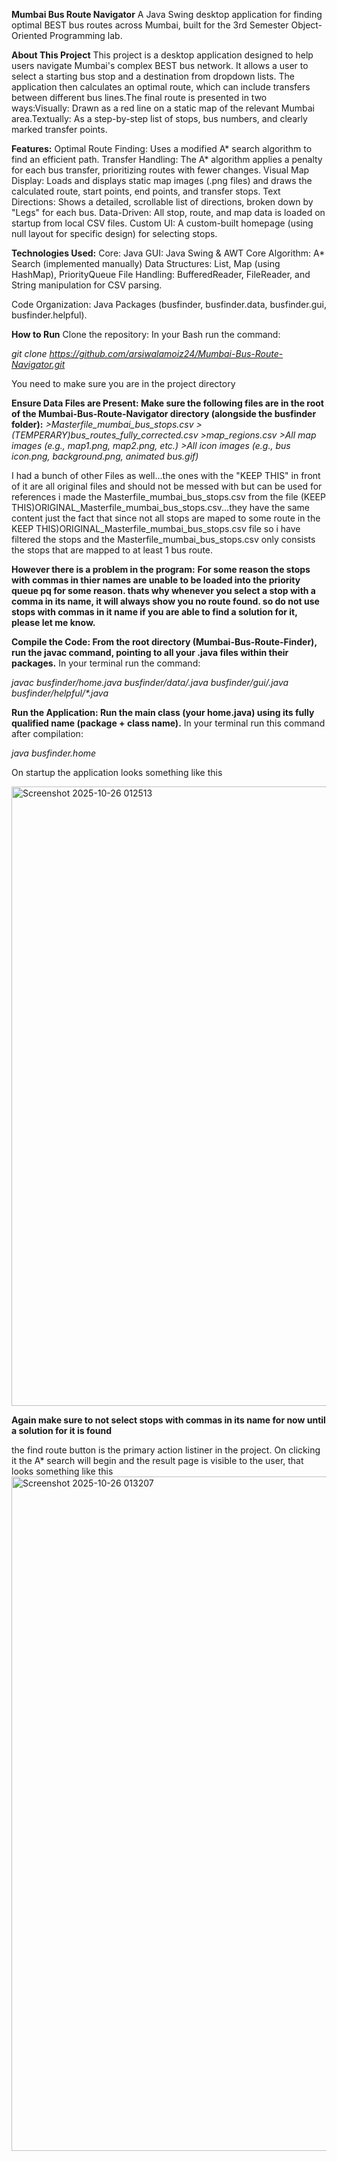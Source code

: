 **Mumbai Bus Route Navigator**
A Java Swing desktop application for finding optimal BEST bus routes across Mumbai, built for the 3rd Semester Object-Oriented Programming lab.

**About This Project**
This project is a desktop application designed to help users navigate Mumbai's complex BEST bus network. It allows a user to select a starting bus stop and a destination from dropdown lists. The application then calculates an optimal route, which can include transfers between different bus lines.The final route is presented in two ways:Visually: Drawn as a red line on a static map of the relevant Mumbai area.Textually: As a step-by-step list of stops, bus numbers, and clearly marked transfer points.

**Features:**
Optimal Route Finding: Uses a modified A* search algorithm to find an efficient path.
Transfer Handling: The A* algorithm applies a penalty for each bus transfer, prioritizing routes with fewer changes.
Visual Map Display: Loads and displays static map images (.png files) and draws the calculated route, start points, end points, and transfer stops.
Text Directions: Shows a detailed, scrollable list of directions, broken down by "Legs" for each bus.
Data-Driven: All stop, route, and map data is loaded on startup from local CSV files.
Custom UI: A custom-built homepage (using null layout for specific design) for selecting stops.

**Technologies Used:**
Core: Java
GUI: Java Swing & AWT
Core Algorithm: A* Search (implemented manually)
Data Structures: List, Map (using HashMap), PriorityQueue
File Handling: BufferedReader, FileReader, and String manipulation for CSV parsing.

Code Organization: Java Packages (busfinder, busfinder.data, busfinder.gui, busfinder.helpful).

**How to Run**
Clone the repository:
In your Bash run the command:

_git clone https://github.com/arsiwalamoiz24/Mumbai-Bus-Route-Navigator.git_

You need to make sure you are in the project directory

**Ensure Data Files are Present: Make sure the following files are in the root of the Mumbai-Bus-Route-Navigator directory (alongside the busfinder folder):**
_>Masterfile_mumbai_bus_stops.csv_
_>(TEMPERARY)bus_routes_fully_corrected.csv_
_>map_regions.csv_
_>All map images (e.g., map1.png, map2.png, etc.)_
_>All icon images (e.g., bus icon.png, background.png, animated bus.gif)_

I had a bunch of other Files as well...the ones with the "KEEP THIS" in front of it are all original files and should not be messed with but can be used for references
i made the Masterfile_mumbai_bus_stops.csv from the file (KEEP THIS)ORIGINAL_Masterfile_mumbai_bus_stops.csv...they have the same content just the fact that since not all stops are maped to some route in the KEEP THIS)ORIGINAL_Masterfile_mumbai_bus_stops.csv file so i have filtered the stops and the Masterfile_mumbai_bus_stops.csv only consists the stops that are mapped to at least 1 bus route.

**However there is a problem in the program:**
**For some reason the stops with commas in thier names are unable to be loaded into the priority queue pq for some reason. thats why whenever you select a stop with a comma in its name, it will always show you no route found.
so do not use stops with commas in it name
if you are able to find a solution for it, please let me know.**

**Compile the Code: From the root directory (Mumbai-Bus-Route-Finder), run the javac command, pointing to all your .java files within their packages.**
In your terminal run the command:

_javac busfinder/home.java busfinder/data/*.java busfinder/gui/*.java busfinder/helpful/*.java_

**Run the Application: Run the main class (your home.java) using its fully qualified name (package + class name).**
In your terminal run this command after compilation:

_java busfinder.home_


On startup the application looks something like this

<img width="609" height="991" alt="Screenshot 2025-10-26 012513" src="https://github.com/user-attachments/assets/17c3dfb1-ac92-44a1-9dd7-547fdd8d0e13" />

**Again make sure to not select stops with commas in its name for now until a solution for it is found**


the find route button is the primary action listiner in the project. On clicking it the A* search will begin and the result page is visible to the user, that looks something like this
<img width="1919" height="1079" alt="Screenshot 2025-10-26 013207" src="https://github.com/user-attachments/assets/3f4d936e-fa5e-4792-b619-1f1ddb530d6b" />

